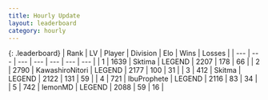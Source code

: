 ```yaml
---
title: Hourly Update
layout: leaderboard
category: hourly
---
```


{: .leaderboard}
| Rank | LV | Player | Division | Elo | Wins | Losses |
| --- | --- | --- | --- | --- | --- | --- |
| <span data-change="0">1</span> | 1639 | <span title="ID: 353063">Sktima</span> | LEGEND | <span data-change="0">2207</span> | <span data-change="0">178</span> | <span data-change="0">66</span> |
| <span data-change="0">2</span> | 2790 | <span title="ID: 164871">KawashiroNitori</span> | LEGEND | <span data-change="0">2177</span> | <span data-change="0">100</span> | <span data-change="0">31</span> |
| <span data-change="1">3</span> | 412 | <span title="ID: 402846">Skitma</span> | LEGEND | <span data-change="17">2122</span> | <span data-change="6">131</span> | <span data-change="1">59</span> |
| <span data-change="-1">4</span> | 721 | <span title="ID: 362352">IbuProphete</span> | LEGEND | <span data-change="0">2116</span> | <span data-change="0">83</span> | <span data-change="0">34</span> |
| <span data-change="0">5</span> | 742 | <span title="ID: 76009">lemonMD</span> | LEGEND | <span data-change="0">2088</span> | <span data-change="0">59</span> | <span data-change="0">16</span> |